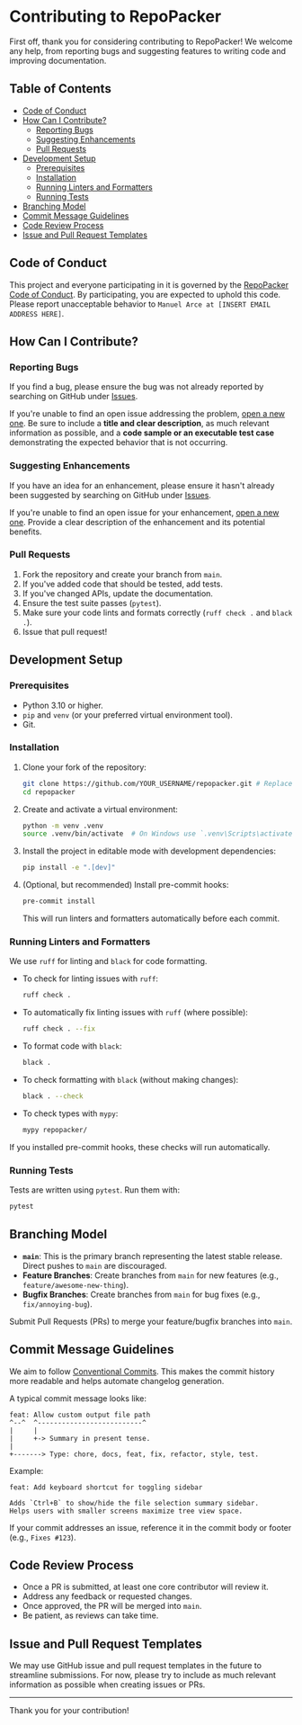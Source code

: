 # Contributing to RepoPacker

First off, thank you for considering contributing to RepoPacker! We welcome any help, from reporting bugs and suggesting features to writing code and improving documentation.

## Table of Contents

- [Code of Conduct](#code-of-conduct)
- [How Can I Contribute?](#how-can-i-contribute)
  - [Reporting Bugs](#reporting-bugs)
  - [Suggesting Enhancements](#suggesting-enhancements)
  - [Pull Requests](#pull-requests)
- [Development Setup](#development-setup)
  - [Prerequisites](#prerequisites)
  - [Installation](#installation)
  - [Running Linters and Formatters](#running-linters-and-formatters)
  - [Running Tests](#running-tests)
- [Branching Model](#branching-model)
- [Commit Message Guidelines](#commit-message-guidelines)
- [Code Review Process](#code-review-process)
- [Issue and Pull Request Templates](#issue-and-pull-request-templates)

## Code of Conduct

This project and everyone participating in it is governed by the [RepoPacker Code of Conduct](./CODE_OF_CONDUCT.md). By participating, you are expected to uphold this code. Please report unacceptable behavior to `Manuel Arce at [INSERT EMAIL ADDRESS HERE]`.

## How Can I Contribute?

### Reporting Bugs

If you find a bug, please ensure the bug was not already reported by searching on GitHub under [Issues](https://github.com/username/repopacker/issues).

If you're unable to find an open issue addressing the problem, [open a new one](https://github.com/username/repopacker/issues/new). Be sure to include a **title and clear description**, as much relevant information as possible, and a **code sample or an executable test case** demonstrating the expected behavior that is not occurring.

### Suggesting Enhancements

If you have an idea for an enhancement, please ensure it hasn't already been suggested by searching on GitHub under [Issues](https://github.com/username/repopacker/issues).

If you're unable to find an open issue for your enhancement, [open a new one](https://github.com/username/repopacker/issues/new). Provide a clear description of the enhancement and its potential benefits.

### Pull Requests

1.  Fork the repository and create your branch from `main`.
2.  If you've added code that should be tested, add tests.
3.  If you've changed APIs, update the documentation.
4.  Ensure the test suite passes (`pytest`).
5.  Make sure your code lints and formats correctly (`ruff check .` and `black .`).
6.  Issue that pull request!

## Development Setup

### Prerequisites

*   Python 3.10 or higher.
*   `pip` and `venv` (or your preferred virtual environment tool).
*   Git.

### Installation

1.  Clone your fork of the repository:
    ```bash
    git clone https://github.com/YOUR_USERNAME/repopacker.git # Replace YOUR_USERNAME
    cd repopacker
    ```

2.  Create and activate a virtual environment:
    ```bash
    python -m venv .venv
    source .venv/bin/activate  # On Windows use `.venv\Scripts\activate`
    ```

3.  Install the project in editable mode with development dependencies:
    ```bash
    pip install -e ".[dev]"
    ```

4.  (Optional, but recommended) Install pre-commit hooks:
    ```bash
    pre-commit install
    ```
    This will run linters and formatters automatically before each commit.

### Running Linters and Formatters

We use `ruff` for linting and `black` for code formatting.

*   To check for linting issues with `ruff`:
    ```bash
    ruff check .
    ```
*   To automatically fix linting issues with `ruff` (where possible):
    ```bash
    ruff check . --fix
    ```
*   To format code with `black`:
    ```bash
    black .
    ```
*   To check formatting with `black` (without making changes):
    ```bash
    black . --check
    ```
*   To check types with `mypy`:
    ```bash
    mypy repopacker/
    ```

If you installed pre-commit hooks, these checks will run automatically.

### Running Tests

Tests are written using `pytest`. Run them with:
```bash
pytest
```

## Branching Model

*   **`main`**: This is the primary branch representing the latest stable release. Direct pushes to `main` are discouraged.
*   **Feature Branches**: Create branches from `main` for new features (e.g., `feature/awesome-new-thing`).
*   **Bugfix Branches**: Create branches from `main` for bug fixes (e.g., `fix/annoying-bug`).

Submit Pull Requests (PRs) to merge your feature/bugfix branches into `main`.

## Commit Message Guidelines

We aim to follow [Conventional Commits](https://www.conventionalcommits.org/en/v1.0.0/). This makes the commit history more readable and helps automate changelog generation.

A typical commit message looks like:
```
feat: Allow custom output file path
^--^  ^--------------------------^
|     |
|     +-> Summary in present tense.
|
+-------> Type: chore, docs, feat, fix, refactor, style, test.
```

Example:
```
feat: Add keyboard shortcut for toggling sidebar

Adds `Ctrl+B` to show/hide the file selection summary sidebar.
Helps users with smaller screens maximize tree view space.
```

If your commit addresses an issue, reference it in the commit body or footer (e.g., `Fixes #123`).

## Code Review Process

*   Once a PR is submitted, at least one core contributor will review it.
*   Address any feedback or requested changes.
*   Once approved, the PR will be merged into `main`.
*   Be patient, as reviews can take time.

## Issue and Pull Request Templates

We may use GitHub issue and pull request templates in the future to streamline submissions. For now, please try to include as much relevant information as possible when creating issues or PRs.

---

Thank you for your contribution!
